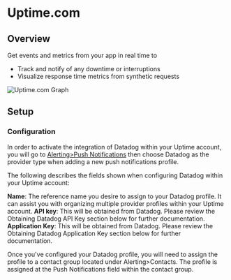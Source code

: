 # Uptime.com

## Overview

Get events and metrics from your app in real time to

* Track and notify of any downtime or interruptions
* Visualize response time metrics from synthetic requests

![Uptime.com Graph](https://raw.githubusercontent.com/DataDog/integrations-extras/ilan/uptime/uptime/images/snapshot.png)

## Setup

### Configuration

In order to activate the integration of Datadog within your Uptime account, you will go to [Alerting>Push Notifications](https://uptime.com/push-notifications/manage/) then choose Datadog as the provider type when adding a new push notifications profile.

The following describes the fields shown when configuring Datadog within your Uptime account: 

**Name**: The reference name you desire to assign to your Datadog profile. It can assist you with organizing multiple provider profiles within your Uptime account.
**API key**: This will be obtained from Datadog. Please review the Obtaining Datadog API Key section below for further documentation.
**Application Key**: This will be obtained from Datadog. Please review the Obtaining Datadog Application Key section below for further documentation.

Once you've configured your Datadog profile, you will need to assign the profile to a contact group located under Alerting>Contacts. The profile is assigned at the Push Notifications field within the contact group. 
